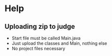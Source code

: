 # Help

## Uploading zip to judge
- Start file must be called Main.java
- Just upload the classes and Main, nothing else
- No project files necessary